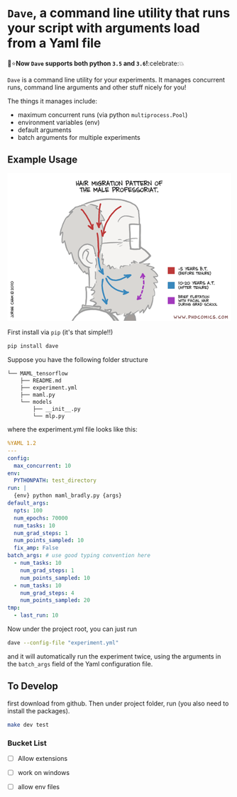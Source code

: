 
# `Dave`, a command line utility that runs your script with arguments load from a Yaml file

:rocket::star:**Now `Dave` supports both python `3.5` and `3.6`!**:celebrate::collision:

`Dave` is a command line utility for your experiments. It manages concurrent runs, command line arguments and other stuff nicely for you!


The things it manages include:
- maximum concurrent runs (via python `multiprocess.Pool`)
- environment variables (env)
- default arguments
- batch arguments for multiple experiments

## Example Usage

<a href="figures/phd091010s.gif" target="_blank">
<img algin="left" src="./figures/phd091010s.gif"/>
</a>

First install via `pip` (it's that simple!!)

```bash
pip install dave
```

Suppose you have the following folder structure

```
└── MAML_tensorflow
    ├── README.md
    ├── experiment.yml
    ├── maml.py
    └── models
        ├── __init__.py
        └── mlp.py
```

where the experiment.yml file looks like this:

```yaml
%YAML 1.2
---
config:
  max_concurrent: 10
env:
  PYTHONPATH: test_directory
run: |
  {env} python maml_bradly.py {args}
default_args:
  npts: 100
  num_epochs: 70000
  num_tasks: 10
  num_grad_steps: 1
  num_points_sampled: 10
  fix_amp: False
batch_args: # use good typing convention here
  - num_tasks: 10
    num_grad_steps: 1
    num_points_sampled: 10
  - num_tasks: 10
    num_grad_steps: 4
    num_points_sampled: 20
tmp:
  - last_run: 10
```

Now under the project root, you can just run

```bash
dave --config-file "experiment.yml"
```

and it will automatically run the experiment twice, using the arguments in the `batch_args` field of the Yaml configuration file.
## To Develop

first download from github. Then under project folder, run (you also need to install the packages).

```bash
make dev test
```

### Bucket List

- [ ] Allow extensions
- [ ] work on windows
- [ ] allow env files

